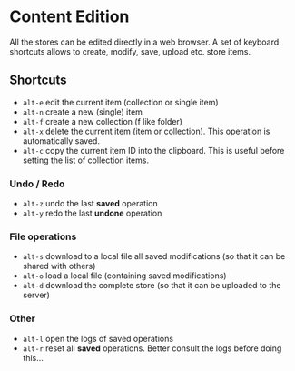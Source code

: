 # Content Edition

All the stores can be edited directly in a web browser. A set of keyboard shortcuts allows to create, modify, save, upload etc. store items.

## Shortcuts
* `alt-e` edit the current item (collection or single item)
* `alt-n` create a new (single) item
* `alt-f` create a new collection (f like folder)
* `alt-x` delete the current item (item or collection). This operation is automatically saved.
* `alt-c` copy the current item ID into the clipboard. This is useful before setting the list of collection items.

### Undo / Redo
* `alt-z` undo the last **saved** operation 
* `alt-y` redo the last **undone** operation 

### File operations
* `alt-s` download to a local file all saved modifications (so that it can be shared with others)
* `alt-o` load a local file (containing saved modifications)
* `alt-d` download the complete store (so that it can be uploaded to the server)

### Other
* `alt-l` open the logs of saved operations
* `alt-r` reset all **saved** operations. Better consult the logs before doing this...
 



